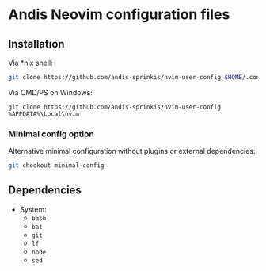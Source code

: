 # Andis Neovim configuration files

## Installation

Via \*nix shell:

```bash
git clone https://github.com/andis-sprinkis/nvim-user-config $HOME/.config/nvim
```

Via CMD/PS on Windows:

```dos
git clone https://github.com/andis-sprinkis/nvim-user-config %APPDATA%\Local\nvim
```

### Minimal config option

Alternative minimal configuration without plugins or external dependencies:

```bash
git checkout minimal-config
```

## Dependencies

- System:
    - `bash`
    - `bat`
    - `git`
    - `lf`
    - `node`
    - `sed`
